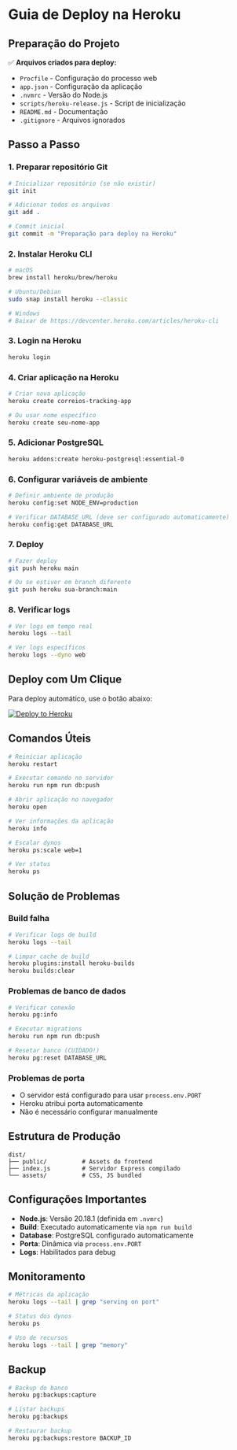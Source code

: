 # Guia de Deploy na Heroku

## Preparação do Projeto

✅ **Arquivos criados para deploy:**
- `Procfile` - Configuração do processo web
- `app.json` - Configuração da aplicação
- `.nvmrc` - Versão do Node.js
- `scripts/heroku-release.js` - Script de inicialização
- `README.md` - Documentação
- `.gitignore` - Arquivos ignorados

## Passo a Passo

### 1. Preparar repositório Git

```bash
# Inicializar repositório (se não existir)
git init

# Adicionar todos os arquivos
git add .

# Commit inicial
git commit -m "Preparação para deploy na Heroku"
```

### 2. Instalar Heroku CLI

```bash
# macOS
brew install heroku/brew/heroku

# Ubuntu/Debian
sudo snap install heroku --classic

# Windows
# Baixar de https://devcenter.heroku.com/articles/heroku-cli
```

### 3. Login na Heroku

```bash
heroku login
```

### 4. Criar aplicação na Heroku

```bash
# Criar nova aplicação
heroku create correios-tracking-app

# Ou usar nome específico
heroku create seu-nome-app
```

### 5. Adicionar PostgreSQL

```bash
heroku addons:create heroku-postgresql:essential-0
```

### 6. Configurar variáveis de ambiente

```bash
# Definir ambiente de produção
heroku config:set NODE_ENV=production

# Verificar DATABASE_URL (deve ser configurado automaticamente)
heroku config:get DATABASE_URL
```

### 7. Deploy

```bash
# Fazer deploy
git push heroku main

# Ou se estiver em branch diferente
git push heroku sua-branch:main
```

### 8. Verificar logs

```bash
# Ver logs em tempo real
heroku logs --tail

# Ver logs específicos
heroku logs --dyno web
```

## Deploy com Um Clique

Para deploy automático, use o botão abaixo:

[![Deploy to Heroku](https://www.herokucdn.com/deploy/button.svg)](https://heroku.com/deploy)

## Comandos Úteis

```bash
# Reiniciar aplicação
heroku restart

# Executar comando no servidor
heroku run npm run db:push

# Abrir aplicação no navegador
heroku open

# Ver informações da aplicação
heroku info

# Escalar dynos
heroku ps:scale web=1

# Ver status
heroku ps
```

## Solução de Problemas

### Build falha

```bash
# Verificar logs de build
heroku logs --tail

# Limpar cache de build
heroku plugins:install heroku-builds
heroku builds:clear
```

### Problemas de banco de dados

```bash
# Verificar conexão
heroku pg:info

# Executar migrations
heroku run npm run db:push

# Resetar banco (CUIDADO!)
heroku pg:reset DATABASE_URL
```

### Problemas de porta

- O servidor está configurado para usar `process.env.PORT`
- Heroku atribui porta automaticamente
- Não é necessário configurar manualmente

## Estrutura de Produção

```
dist/
├── public/          # Assets do frontend
├── index.js         # Servidor Express compilado
└── assets/          # CSS, JS bundled
```

## Configurações Importantes

- **Node.js**: Versão 20.18.1 (definida em `.nvmrc`)
- **Build**: Executado automaticamente via `npm run build`
- **Database**: PostgreSQL configurado automaticamente
- **Porta**: Dinâmica via `process.env.PORT`
- **Logs**: Habilitados para debug

## Monitoramento

```bash
# Métricas da aplicação
heroku logs --tail | grep "serving on port"

# Status dos dynos
heroku ps

# Uso de recursos
heroku logs --tail | grep "memory"
```

## Backup

```bash
# Backup do banco
heroku pg:backups:capture

# Listar backups
heroku pg:backups

# Restaurar backup
heroku pg:backups:restore BACKUP_ID
```